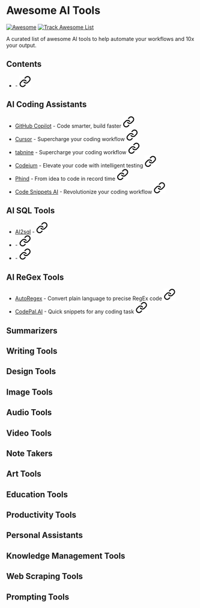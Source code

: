 # Awesome AI Tools

[![Awesome](https://jaywcjlove.github.io/sb/ico/awesome.svg)](https://github.com/sindresorhus/awesome)
[![Track Awesome List](https://www.trackawesomelist.com/badge.svg)](https://www.trackawesomelist.com/jaywcjlove/awesome-ai-tools/)

A curated list of awesome AI tools to help automate your workflows and 10x your output.

## Contents

- []() - [![link]]()

## AI Coding Assistants

- [GitHub Copilot](https://aitools.inc/tools/github-copilot) - Code smarter, build faster [![link]](https://github.com/features/copilot)
- [Cursor](https://www.cursor.com/) - Supercharge your coding workflow [![link]](https://www.cursor.com/)
- [tabnine](https://aitools.inc/tools/tabnine) - Supercharge your coding workflow [![link]](https://www.tabnine.com/)
- [Codeium](https://aitools.inc/tools/codeium) - Elevate your code with intelligent testing [![link]](https://codeium.com/)
- [Phind](https://aitools.inc/tools/phind) - From idea to code in record time [![link]](https://www.phind.com/search?home=true)
- [Code Snippets AI](https://aitools.inc/tools/code-snippets-ai) - Revolutionize your coding workflow [![link]](https://codesnippets.ai/)

## AI SQL Tools

- [AI2sql](https://aitools.inc/tools/ai2sql) - [![link]](https://ai2sql.io/)
- []() - [![link]]()
- []() - [![link]]()

## AI ReGex Tools

- [AutoRegex](https://aitools.inc/tools/autoregex) - Convert plain language to precise RegEx code [![link]](https://www.autoregex.xyz/)
- [CodePal.AI](https://aitools.inc/tools/codepal-ai) - Quick snippets for any coding task [![link]](https://codepal.ai/)

## Summarizers

## Writing Tools

## Design Tools

## Image Tools

## Audio Tools

## Video Tools

## Note Takers

## Art Tools

## Education Tools

## Productivity Tools

## Personal Assistants

## Knowledge Management Tools

## Web Scraping Tools

## Prompting Tools

[link]: https://raw.githubusercontent.com/AI-Tools-Inc/Awesome-AI-Tools/main/link.svg "Link Icon"
